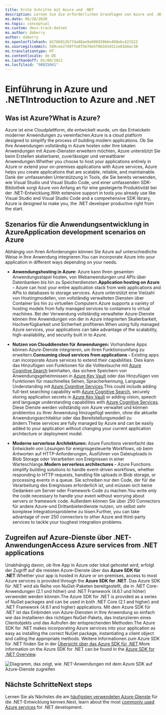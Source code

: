 ```yaml
---
title: Erste Schritte mit Azure und .NET
description: Lernen Sie die erforderlichen Grundlagen von Azure und .NET kennen.
ms.date: 06/20/2020
ms.topic: conceptual
ms.custom: devx-track-dotnet
ms.author: daberry
author: daberry
ms.openlocfilehash: b5766012b77da88ae9a696939b6e498ebc421522
ms.sourcegitcommit: 5d9cee27d9ffe8f5670e5f663434511e81b8ac38
ms.translationtype: HT
ms.contentlocale: de-DE
ms.lasthandoff: 01/08/2021
ms.locfileid: "98025041"
---
```

# <a name="introduction-to-azure-and-net"></a><span data-ttu-id="3de2c-103">Einführung in Azure und .NET</span><span class="sxs-lookup"><span data-stu-id="3de2c-103">Introduction to Azure and .NET</span></span>

## <a name="what-is-azure"></a><span data-ttu-id="3de2c-104">Was ist Azure?</span><span class="sxs-lookup"><span data-stu-id="3de2c-104">What is Azure?</span></span>

<span data-ttu-id="3de2c-105">Azure ist eine Cloudplattform, die entwickelt wurde, um das Entwickeln moderner Anwendungen zu vereinfachen.</span><span class="sxs-lookup"><span data-stu-id="3de2c-105">Azure is a cloud platform designed to simplify the process of building modern applications.</span></span>  <span data-ttu-id="3de2c-106">Ob Sie Ihre Anwendungen vollständig in Azure hosten oder Ihre lokalen Anwendungen mit Azure-Diensten erweitern möchten, Azure unterstützt Sie beim Erstellen skalierbarer, zuverlässiger und verwaltbarer Anwendungen.</span><span class="sxs-lookup"><span data-stu-id="3de2c-106">Whether you choose to host your applications entirely in Azure or extend your on-premises applications with Azure services, Azure helps you create applications that are scalable, reliable, and maintainable.</span></span>  <span data-ttu-id="3de2c-107">Dank der umfassenden Unterstützung in Tools, die Sie bereits verwenden, wie Visual Studio und Visual Studio Code, und einer umfassenden SDK-Bibliothek sorgt Azure von Anfang an für eine gesteigerte Produktivität bei der .NET-Entwicklung.</span><span class="sxs-lookup"><span data-stu-id="3de2c-107">With extensive support in tools you already use like Visual Studio and Visual Studio Code and a comprehensive SDK library, Azure is designed to make you, the .NET developer productive right from the start.</span></span>

## <a name="application-development-scenarios-on-azure"></a><span data-ttu-id="3de2c-108">Szenarios für die Anwendungsentwicklung in Azure</span><span class="sxs-lookup"><span data-stu-id="3de2c-108">Application development scenarios on Azure</span></span>

<span data-ttu-id="3de2c-109">Abhängig von Ihren Anforderungen können Sie Azure auf unterschiedliche Weise in Ihre Anwendung integrieren.</span><span class="sxs-lookup"><span data-stu-id="3de2c-109">You can incorporate Azure into your application in different ways depending on your needs.</span></span>

- <span data-ttu-id="3de2c-110">**Anwendungshosting in Azure:** Azure kann Ihren gesamten Anwendungsstapel hosten, von Webanwendungen und APIs über Datenbanken bis hin zu Speicherdiensten.</span><span class="sxs-lookup"><span data-stu-id="3de2c-110">**Application hosting on Azure -** Azure can host your entire application stack from web applications and APIs to databases to storage services.</span></span> <span data-ttu-id="3de2c-111">Azure unterstützt eine Vielzahl von Hostingmodellen, von vollständig verwalteten Diensten über Container bis hin zu virtuellen Computern.</span><span class="sxs-lookup"><span data-stu-id="3de2c-111">Azure supports a variety of hosting models from fully managed services to containers to virtual machines.</span></span> <span data-ttu-id="3de2c-112">Bei der Verwendung vollständig verwalteter Azure-Dienste können Ihre Anwendungen von der in Azure integrierten Skalierbarkeit, Hochverfügbarkeit und Sicherheit profitieren.</span><span class="sxs-lookup"><span data-stu-id="3de2c-112">When using fully managed Azure services, your applications can take advantage of the scalability, high-availability, and security built in to Azure.</span></span>

- <span data-ttu-id="3de2c-113">**Nutzen von Clouddiensten für Anwendungen:** Vorhandene Apps können Azure-Dienste integrieren, um ihren Funktionsumfang zu erweitern.</span><span class="sxs-lookup"><span data-stu-id="3de2c-113">**Consuming cloud services from applications -** Existing apps can incorporate Azure services to extend their capabilities.</span></span>  <span data-ttu-id="3de2c-114">Dies kann das Hinzufügen von Funktionen für die Volltextsuche mit [Azure Cognitive Search](/azure/search/search-what-is-azure-search) beinhalten, das sichere Speichern von Anwendungsgeheimnissen in [Azure Key Vault](/azure/key-vault/) oder das Hinzufügen von Funktionen für maschinelles Sehen, Spracherkennung, Language Understanding mit [Azure Cognitive Services](/azure/cognitive-services/).</span><span class="sxs-lookup"><span data-stu-id="3de2c-114">This could include adding full-text searching capability with [Azure Cognitive Search](/azure/search/search-what-is-azure-search), securely storing application secrets in [Azure Key Vault](/azure/key-vault/) or adding vision, speech and language understanding capabilities with [Azure Cognitive Services](/azure/cognitive-services/).</span></span>  <span data-ttu-id="3de2c-115">Diese Dienste werden vollständig von Azure verwaltet und können problemlos zu Ihrer Anwendung hinzugefügt werden, ohne die aktuelle Anwendungsarchitektur oder das Bereitstellungsmodell zu ändern.</span><span class="sxs-lookup"><span data-stu-id="3de2c-115">These services are fully managed by Azure and can be easily added to your application without changing your current application architecture or deployment model.</span></span>

- <span data-ttu-id="3de2c-116">**Moderne serverlose Architekturen:** Azure Functions vereinfacht das Entwickeln von Lösungen für ereignisgesteuerte Workflows, ob beim Antworten auf HTTP-Anforderungen, Ausführen von Dateiuploads in Blob Storage oder Verarbeiten von Ereignissen in einer Warteschlange.</span><span class="sxs-lookup"><span data-stu-id="3de2c-116">**Modern serverless architectures -** Azure Functions simplify building solutions to handle event-driven workflows, whether responding to HTTP requests, handling file uploads in Blob storage, or processing events in a queue.</span></span>  <span data-ttu-id="3de2c-117">Sie schreiben nur den Code, der für die Verarbeitung des Ereignisses erforderlich ist, und müssen sich keine Gedanken um Server oder Framework-Code zu machen.</span><span class="sxs-lookup"><span data-stu-id="3de2c-117">You write only the code necessary to handle your event without worrying about servers or framework code.</span></span>  <span data-ttu-id="3de2c-118">Außerdem können Sie über 250 Connectors für andere Azure-und Drittanbieterdienste nutzen, um selbst sehr komplexe Integrationsprobleme zu lösen.</span><span class="sxs-lookup"><span data-stu-id="3de2c-118">Further, you can take advantage of over 250 connectors to other Azure and third-party services to tackle your toughest integration problems.</span></span>

## <a name="access-azure-services-from-net-applications"></a><span data-ttu-id="3de2c-119">Zugreifen auf Azure-Dienste über .NET-Anwendungen</span><span class="sxs-lookup"><span data-stu-id="3de2c-119">Access Azure services from .NET applications</span></span>

<span data-ttu-id="3de2c-120">Unabhängig davon, ob Ihre App in Azure oder lokal gehostet wird, erfolgt der Zugriff auf die meisten Azure-Dienste über das **Azure SDK für .NET**.</span><span class="sxs-lookup"><span data-stu-id="3de2c-120">Whether your app is hosted in Azure or on-premises, access to most Azure services is provided through the **Azure SDK for .NET**.</span></span>  <span data-ttu-id="3de2c-121">Das Azure SDK für .NET wird als Reihe von NuGet-Paketen bereitgestellt, die in .NET Core-Anwendungen (2.1 und höher) und .NET Framework (4.6.1 und höher) verwendet werden können.</span><span class="sxs-lookup"><span data-stu-id="3de2c-121">The Azure SDK for .NET is provided as a series of NuGet packages and can be used in both .NET Core (2.1 and higher) and .NET Framework (4.6.1 and higher) applications.</span></span> <span data-ttu-id="3de2c-122">Mit dem Azure SDK für .NET ist das Einbinden von Azure-Diensten in Ihre Anwendung so einfach wie das Installieren des richtigen NuGet-Pakets, das Instanziieren eines Clientobjekts und das Aufrufen der entsprechenden Methoden.</span><span class="sxs-lookup"><span data-stu-id="3de2c-122">The Azure SDK for .NET makes incorporating Azure services into your application as easy as installing the correct NuGet package, instantiating a client object and calling the appropriate methods.</span></span> <span data-ttu-id="3de2c-123">Weitere Informationen zum Azure SDK für .NET finden Sie in der [Übersicht über das Azure SDK für .NET](./sdk/azure-sdk-for-dotnet.md).</span><span class="sxs-lookup"><span data-stu-id="3de2c-123">More information on the Azure SDK for .NET can be found in the [Azure SDK for .NET Overview](./sdk/azure-sdk-for-dotnet.md).</span></span>

![Diagramm, das zeigt, wie .NET-Anwendungen mit dem Azure SDK auf Azure-Dienste zugreifen](./media/azure-sdk-for-dotnet-overview.png)

## <a name="next-steps"></a><span data-ttu-id="3de2c-125">Nächste Schritte</span><span class="sxs-lookup"><span data-stu-id="3de2c-125">Next steps</span></span>

<span data-ttu-id="3de2c-126">Lernen Sie als Nächstes die am [häufigsten verwendeten Azure-Dienste](./key-azure-services.md) für die .NET-Entwicklung kennen.</span><span class="sxs-lookup"><span data-stu-id="3de2c-126">Next, learn about the most [commonly used Azure services](./key-azure-services.md) for .NET development.</span></span>
